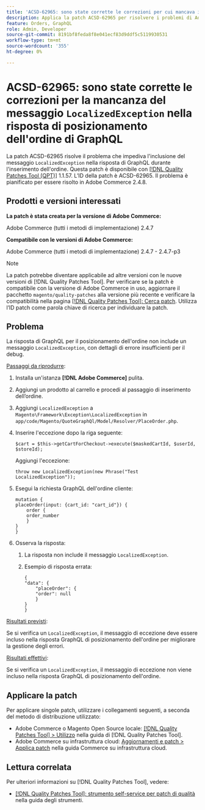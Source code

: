 ```yaml
---
title: 'ACSD-62965: sono state corrette le correzioni per cui mancava il messaggio LocalizedException nella risposta di posizionamento dell’ordine di GraphQL'
description: Applica la patch ACSD-62965 per risolvere i problemi di Adobe Commerce in cui il messaggio "LocalizedException" non era incluso nella risposta di GraphQL durante il posizionamento dell’ordine.
feature: Orders, GraphQL
role: Admin, Developer
source-git-commit: 8191bf8feda8f8e041ecf83d9ddf5c5119930531
workflow-type: tm+mt
source-wordcount: '355'
ht-degree: 0%

---
```


# ACSD-62965: sono state corrette le correzioni per la mancanza del messaggio `LocalizedException` nella risposta di posizionamento dell&#39;ordine di GraphQL

La patch ACSD-62965 risolve il problema che impediva l&#39;inclusione del messaggio `LocalizedException` nella risposta di GraphQL durante l&#39;inserimento dell&#39;ordine. Questa patch è disponibile con [[!DNL Quality Patches Tool (QPT)]](/help/tools/quality-patches-tool/quality-patches-tool-to-self-serve-quality-patches.md) 1.1.57. L’ID della patch è ACSD-62965. Il problema è pianificato per essere risolto in Adobe Commerce 2.4.8.

## Prodotti e versioni interessati

**La patch è stata creata per la versione di Adobe Commerce:**

Adobe Commerce (tutti i metodi di implementazione) 2.4.7

**Compatibile con le versioni di Adobe Commerce:**

Adobe Commerce (tutti i metodi di implementazione) 2.4.7 - 2.4.7-p3

>[!NOTE]
>
>La patch potrebbe diventare applicabile ad altre versioni con le nuove versioni di [!DNL Quality Patches Tool]. Per verificare se la patch è compatibile con la versione di Adobe Commerce in uso, aggiornare il pacchetto `magento/quality-patches` alla versione più recente e verificare la compatibilità nella pagina [[!DNL Quality Patches Tool]: Cerca patch](https://experienceleague.adobe.com/tools/commerce-quality-patches/index.html?lang=it). Utilizza l’ID patch come parola chiave di ricerca per individuare la patch.

## Problema

La risposta di GraphQL per il posizionamento dell&#39;ordine non include un messaggio `LocalizedException`, con dettagli di errore insufficienti per il debug.

<u>Passaggi da riprodurre</u>:

1. Installa un&#39;istanza **[!DNL Adobe Commerce]** pulita.
1. Aggiungi un prodotto al carrello e procedi al passaggio di inserimento dell’ordine.
1. Aggiungi `LocalizedException` a `Magento\Framework\Exception\LocalizedException` in `app/code/Magento/QuoteGraphQl/Model/Resolver/PlaceOrder.php`.
1. Inserire l&#39;eccezione dopo la riga seguente:

   ```
   $cart = $this->getCartForCheckout->execute($maskedCartId, $userId, $storeId);
   ```

   Aggiungi l&#39;eccezione:

   ```
   throw new LocalizedException(new Phrase("Test LocalizedException"));
   ```

1. Esegui la richiesta GraphQL dell&#39;ordine cliente:

   ```
   mutation {
   placeOrder(input: {cart_id: "cart_id"}) {
       order {
       order_number
       }
   }
   }
   ```

1. Osserva la risposta:
   1. La risposta non include il messaggio `LocalizedException`.
   1. Esempio di risposta errata:

      ```
      {
      "data": {
          "placeOrder": {
          "order": null
          }
      }
      }
      ```

<u>Risultati previsti</u>:

Se si verifica un `LocalizedException`, il messaggio di eccezione deve essere incluso nella risposta GraphQL di posizionamento dell&#39;ordine per migliorare la gestione degli errori.

<u>Risultati effettivi</u>:

Se si verifica un `LocalizedException`, il messaggio di eccezione non viene incluso nella risposta GraphQL di posizionamento dell&#39;ordine.

## Applicare la patch

Per applicare singole patch, utilizzare i collegamenti seguenti, a seconda del metodo di distribuzione utilizzato:

* Adobe Commerce o Magento Open Source locale: [[!DNL Quality Patches Tool] > Utilizzo](/help/tools/quality-patches-tool/usage.md) nella guida di [!DNL Quality Patches Tool].
* Adobe Commerce su infrastruttura cloud: [Aggiornamenti e patch > Applica patch](https://experienceleague.adobe.com/docs/commerce-cloud-service/user-guide/develop/upgrade/apply-patches.html?lang=it) nella guida Commerce su infrastruttura cloud.

## Lettura correlata

Per ulteriori informazioni su [!DNL Quality Patches Tool], vedere:

* [[!DNL Quality Patches Tool]: strumento self-service per patch di qualità](/help/tools/quality-patches-tool/quality-patches-tool-to-self-serve-quality-patches.md) nella guida degli strumenti.
